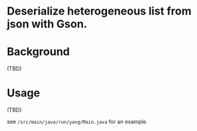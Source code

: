 Deserialize heterogeneous list from json with Gson.
===

# Background

(TBD)

# Usage

(TBD)


see `/src/main/java/run/yang/Main.java` for an example.
